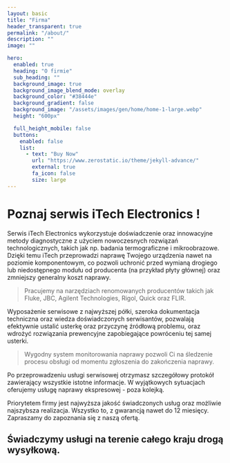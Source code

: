 ```yaml
---
layout: basic
title: "Firma"
header_transparent: true
permalink: "/about/"
description: ""
image: ""

hero:
  enabled: true
  heading: "O firmie"
  sub_heading: ""
  background_image: true
  background_image_blend_mode: overlay
  background_color: "#38444e"
  background_gradient: false
  background_image: "/assets/images/gen/home/home-1-large.webp"
  height: "600px"

  full_height_mobile: false
  buttons:
    enabled: false
    list:
      - text: "Buy Now"
        url: "https://www.zerostatic.io/theme/jekyll-advance/"
        external: true
        fa_icon: false
        size: large
---
```


# Poznaj serwis iTech Electronics !
Serwis iTech Electronics wykorzystuje doświadczenie oraz innowacyjne metody diagnostyczne z użyciem nowoczesnych rozwiązań technologicznych, takich jak np. badania termograficzne i mikroobrazowe. Dzięki temu iTech przeprowadzi naprawę Twojego urządzenia nawet na poziomie komponentowym, co pozwoli uchronić przed wymianą drogiego lub niedostępnego modułu od producenta (na przykład płyty głównej) oraz zmniejszy generalny koszt naprawy.

>Pracujemy na narzędziach renomowanych producentów takich jak Fluke, JBC, Agilent Technologies, Rigol, Quick oraz FLIR.

Wyposażenie serwisowe z najwyższej półki, szeroka dokumentacja techniczna oraz wiedza doświadczonych serwisantów, pozwalają efektywnie ustalić usterkę oraz przyczynę źródłową problemu, oraz wdrożyć rozwiązania prewencyjne zapobiegające powróceniu tej samej usterki.

>Wygodny system monitorowania naprawy pozwoli Ci na śledzenie procesu obsługi od momentu zgłoszenia do zakończenia naprawy.

Po przeprowadzeniu usługi serwisowej otrzymasz szczegółowy protokół zawierający wszystkie istotne informacje. W wyjątkowych sytuacjach oferujemy usługę naprawy ekspresowej - poza kolejką.

Priorytetem firmy jest najwyższa jakość świadczonych usług oraz możliwie najszybsza realizacja. Wszystko to, z gwarancją nawet do 12 miesięcy. Zapraszamy do zapoznania się z naszą ofertą.

## Świadczymy usługi na terenie całego kraju drogą wysyłkową.